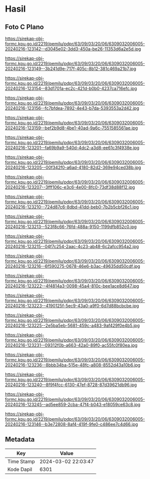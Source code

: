 # Hasil

## Foto C Plano

https://sirekap-obj-formc.kpu.go.id/2219/pemilu/pdpr/63/09/03/20/06/6309032006005-20240216-123142--d3045e02-3dd3-450a-be26-11353d6a2e5d.jpg

https://sirekap-obj-formc.kpu.go.id/2219/pemilu/pdpr/63/09/03/20/06/6309032006005-20240216-123149--3b241d9e-717f-405c-8b12-381c469a21b7.jpg

https://sirekap-obj-formc.kpu.go.id/2219/pemilu/pdpr/63/09/03/20/06/6309032006005-20240216-123154--83d1701a-ec2c-421d-b0b0-4237ca716efc.jpg

https://sirekap-obj-formc.kpu.go.id/2219/pemilu/pdpr/63/09/03/20/06/6309032006005-20240216-123156--fc7bfdea-7892-4e43-b7da-5393553a2d42.jpg

https://sirekap-obj-formc.kpu.go.id/2219/pemilu/pdpr/63/09/03/20/06/6309032006005-20240216-123159--bef2b9d8-4be1-40ad-9a6c-7551585561ae.jpg

https://sirekap-obj-formc.kpu.go.id/2219/pemilu/pdpr/63/09/03/20/06/6309032006005-20240216-123201--fa69b9a9-540d-4dc2-a3d8-ee61c3f4938e.jpg

https://sirekap-obj-formc.kpu.go.id/2219/pemilu/pdpr/63/09/03/20/06/6309032006005-20240216-123205--00f342f0-a6ad-4180-82d2-369e94ced38b.jpg

https://sirekap-obj-formc.kpu.go.id/2219/pemilu/pdpr/63/09/03/20/06/6309032006005-20240216-123207--3fff106c-e3c6-4e00-8fc0-73df38d88f12.jpg

https://sirekap-obj-formc.kpu.go.id/2219/pemilu/pdpr/63/09/03/20/06/6309032006005-20240216-123210--724d87c6-8dbd-41dd-beb0-7b2b5cbf26c1.jpg

https://sirekap-obj-formc.kpu.go.id/2219/pemilu/pdpr/63/09/03/20/06/6309032006005-20240216-123213--523f8c66-76fd-488a-9150-1199dfb852c0.jpg

https://sirekap-obj-formc.kpu.go.id/2219/pemilu/pdpr/63/09/03/20/06/6309032006005-20240216-123215--04f7c254-2aac-4c23-ab48-6c2afcc954a2.jpg

https://sirekap-obj-formc.kpu.go.id/2219/pemilu/pdpr/63/09/03/20/06/6309032006005-20240216-123216--6f590275-0678-46e6-b3ac-49635dd50cdf.jpg

https://sirekap-obj-formc.kpu.go.id/2219/pemilu/pdpr/63/09/03/20/06/6309032006005-20240216-123222--4f4814a3-0098-45a4-810c-bee1ace8d647.jpg

https://sirekap-obj-formc.kpu.go.id/2219/pemilu/pdpr/63/09/03/20/06/6309032006005-20240216-123223--4190125f-5ec9-43a0-a9f0-6d7d88bcbcbe.jpg

https://sirekap-obj-formc.kpu.go.id/2219/pemilu/pdpr/63/09/03/20/06/6309032006005-20240216-123225--2e5ba5eb-5681-459c-a483-9af429f0e4b5.jpg

https://sirekap-obj-formc.kpu.go.id/2219/pemilu/pdpr/63/09/03/20/06/6309032006005-20240216-123231--09312f0b-a663-42a0-89f0-ac55fc0f80ea.jpg

https://sirekap-obj-formc.kpu.go.id/2219/pemilu/pdpr/63/09/03/20/06/6309032006005-20240216-123236--8bbb34ba-515e-48fc-a808-8552d43a10b6.jpg

https://sirekap-obj-formc.kpu.go.id/2219/pemilu/pdpr/63/09/03/20/06/6309032006005-20240216-123240--8f9f4fcc-6130-47ef-8728-87d39621db96.jpg

https://sirekap-obj-formc.kpu.go.id/2219/pemilu/pdpr/63/09/03/20/06/6309032006005-20240216-123245--ad5ee859-2cba-47f4-b043-e18059ce63c8.jpg

https://sirekap-obj-formc.kpu.go.id/2219/pemilu/pdpr/63/09/03/20/06/6309032006005-20240216-123146--b3e72808-8af4-419f-9fe0-c486ee7c4d66.jpg


## Metadata

| Key        | Value               |
| ---------- | ------------------- |
| Time Stamp | 2024-03-02 22:03:47 |
| Kode Dapil | 6301                |



